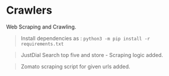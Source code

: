 # Crawlers
Web Scraping and Crawling.

<!-- Install dependencies -->
> Install dependencies as : `python3 -m pip install -r requirements.txt`

> JustDial Search top five and store - Scraping logic added.

> Zomato scraping script for given urls added.